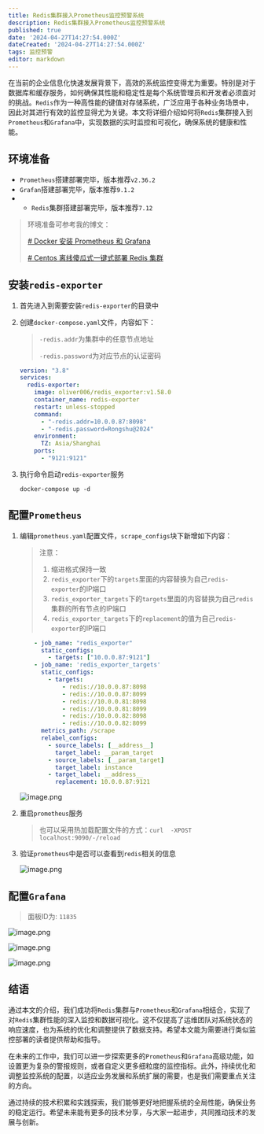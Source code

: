 ```yaml
---
title: Redis集群接入Prometheus监控预警系统
description: Redis集群接入Prometheus监控预警系统
published: true
date: '2024-04-27T14:27:54.000Z'
dateCreated: '2024-04-27T14:27:54.000Z'
tags: 监控预警
editor: markdown
---
```


在当前的企业信息化快速发展背景下，高效的系统监控变得尤为重要。特别是对于数据库和缓存服务，如何确保其性能和稳定性是每个系统管理员和开发者必须面对的挑战。`Redis`作为一种高性能的键值对存储系统，广泛应用于各种业务场景中，因此对其进行有效的监控显得尤为关键。本文将详细介绍如何将`Redis`集群接入到`Prometheus`和`Grafana`中，实现数据的实时监控和可视化，确保系统的健康和性能。

<!-- more -->

## 环境准备

- `Prometheus`搭建部署完毕，版本推荐`v2.36.2`
- `Grafan`搭建部署完毕，版本推荐`9.1.2`
- - `Redis`集群搭建部署完毕，版本推荐`7.12`

> 环境准备可参考我的博文：
>
> [# Docker 安装 Prometheus 和 Grafana](https://juejin.cn/post/7360629255258046475)
>
> [# Centos 离线傻瓜式一键式部署 Redis 集群](https://juejin.cn/post/7310412252552953865)

## 安装`redis-exporter`

1. 首先进入到需要安装`redis-exporter`的目录中

2. 创建`docker-compose.yaml`文件，内容如下：

   > `-redis.addr`为集群中的任意节点地址
   >
   > `-redis.password`为对应节点的认证密码

    ```yaml
    version: "3.8"
    services:
      redis-exporter:
        image: oliver006/redis_exporter:v1.58.0
        container_name: redis-exporter
        restart: unless-stopped
        command:
          - "-redis.addr=10.0.0.87:8098"
          - "-redis.password=Rongshu@2024"
        environment:
          TZ: Asia/Shanghai
        ports:
          - "9121:9121"
    ```

3. 执行命令启动`redis-exporter`服务
    ```shell
    docker-compose up -d
    ```

## 配置`Prometheus`

1. 编辑`prometheus.yaml`配置文件，`scrape_configs`块下新增如下内容：

   > 注意：
   > 1. 缩进格式保持一致
   > 2. `redis_exporter`下的`targets`里面的内容替换为自己`redis-exporter`的IP端口
   > 3. `redis_exporter_targets`下的`targets`里面的内容替换为自己`redis`集群的所有节点的IP端口
   > 4. `redis_exporter_targets`下的`replacement`的值为自己`redis-exporter`的IP端口

    ```yaml
        - job_name: "redis_exporter"
          static_configs:           
            - targets: ["10.0.0.87:9121"]
        - job_name: 'redis_exporter_targets'
          static_configs:
            - targets:              
                - redis://10.0.0.87:8098
                - redis://10.0.0.87:8099 
                - redis://10.0.0.81:8098    
                - redis://10.0.0.81:8099
                - redis://10.0.0.82:8098
                - redis://10.0.0.82:8099
          metrics_path: /scrape         
          relabel_configs:              
            - source_labels: [__address__]
              target_label: __param_target
            - source_labels: [__param_target]
              target_label: instance
            - target_label: __address__
              replacement: 10.0.0.87:9121
    ```

   ![image.png](https://lbs-images.oss-cn-shanghai.aliyuncs.com/20250425142809274.png)

2. 重启`prometheus`服务
   > 也可以采用热加载配置文件的方式：`curl  -XPOST localhost:9090/-/reload
    > `

3. 验证`prometheus`中是否可以查看到`redis`相关的信息

   ![image.png](https://lbs-images.oss-cn-shanghai.aliyuncs.com/20250425142809308.png)

## 配置`Grafana`

> 面板ID为: `11835`

![image.png](https://lbs-images.oss-cn-shanghai.aliyuncs.com/20250425142809346.png)

![image.png](https://lbs-images.oss-cn-shanghai.aliyuncs.com/20250425142809387.png)

![image.png](https://lbs-images.oss-cn-shanghai.aliyuncs.com/20250425142810511.png)

## 结语

通过本文的介绍，我们成功将`Redis`集群与`Prometheus`和`Grafana`相结合，实现了对`Redis`集群性能的深入监控和数据可视化。这不仅提高了运维团队对系统状态的响应速度，也为系统的优化和调整提供了数据支持。希望本文能为需要进行类似监控部署的读者提供帮助和指导。

在未来的工作中，我们可以进一步探索更多的`Prometheus`和`Grafana`高级功能，如设置更为复杂的警报规则，或者自定义更多细粒度的监控指标。此外，持续优化和调整监控系统的配置，以适应业务发展和系统扩展的需要，也是我们需要重点关注的方向。

通过持续的技术积累和实践探索，我们能够更好地把握系统的全局性能，确保业务的稳定运行。希望未来能有更多的技术分享，与大家一起进步，共同推动技术的发展与创新。